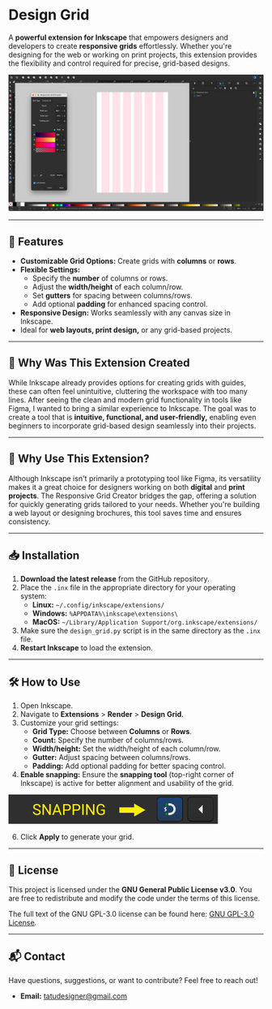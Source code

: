 # **Design Grid**

A **powerful extension for Inkscape** that empowers designers and developers to create **responsive grids** effortlessly. Whether you're designing for the web or working on print projects, this extension provides the flexibility and control required for precise, grid-based designs.

![Design Grid Preview](./REFERENCES/image1.png)

---

## 🌟 Features

- **Customizable Grid Options:** Create grids with **columns** or **rows**.
- **Flexible Settings:**
  - Specify the **number** of columns or rows.
  - Adjust the **width/height** of each column/row.
  - Set **gutters** for spacing between columns/rows.
  - Add optional **padding** for enhanced spacing control.
- **Responsive Design:** Works seamlessly with any canvas size in Inkscape.
- Ideal for **web layouts, print design,** or any grid-based projects.

---

## 🤔 Why Was This Extension Created

While Inkscape already provides options for creating grids with guides, these can often feel unintuitive, cluttering the workspace with too many lines. After seeing the clean and modern grid functionality in tools like Figma, I wanted to bring a similar experience to Inkscape. The goal was to create a tool that is **intuitive, functional, and user-friendly,** enabling even beginners to incorporate grid-based design seamlessly into their projects.

---

## 🚀 Why Use This Extension?

Although Inkscape isn't primarily a prototyping tool like Figma, its versatility makes it a great choice for designers working on both **digital** and **print projects**. The Responsive Grid Creator bridges the gap, offering a solution for quickly generating grids tailored to your needs. Whether you're building a web layout or designing brochures, this tool saves time and ensures consistency.

---

## 📥 Installation

1. **Download the latest release** from the GitHub repository.
2. Place the `.inx` file in the appropriate directory for your operating system:
    - **Linux:** `~/.config/inkscape/extensions/`
    - **Windows:** `%APPDATA%\inkscape\extensions\`
    - **MacOS:** `~/Library/Application Support/org.inkscape/extensions/`
3. Make sure the `design_grid.py` script is in the same directory as the `.inx` file.
4. **Restart Inkscape** to load the extension.

---

## 🛠️ How to Use

1. Open Inkscape.
2. Navigate to **Extensions** > **Render** > **Design Grid**.
3. Customize your grid settings:
    - **Grid Type:** Choose between **Columns** or **Rows**.
    - **Count:** Specify the number of columns/rows.
    - **Width/height:** Set the width/height of each column/row.
    - **Gutter:** Adjust spacing between columns/rows.
    - **Padding:** Add optional padding for better spacing control.
4. **Enable snapping:** Ensure the **snapping tool** (top-right corner of Inkscape) is active for better alignment and usability of the grid.

![Design Grid Preview](./REFERENCES/snapping.png)
   
6. Click **Apply** to generate your grid.

---

## 📝 License

This project is licensed under the **GNU General Public License v3.0**. You are free to redistribute and modify the code under the terms of this license.

The full text of the GNU GPL-3.0 license can be found here: [GNU GPL-3.0 License](https://www.gnu.org/licenses/gpl-3.0.html).

---

## 📬 Contact

Have questions, suggestions, or want to contribute? Feel free to reach out!
- **Email:** tatudesigner@gmail.com
